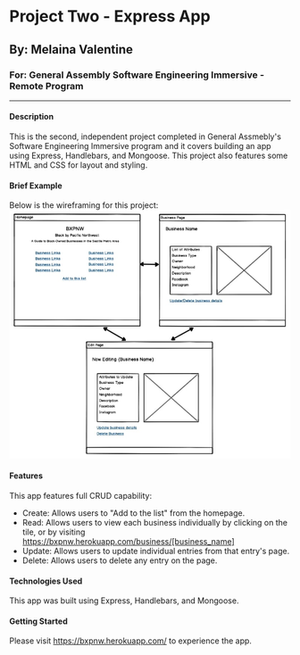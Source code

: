 # Project Two - Express App
## By: Melaina Valentine
### For: General Assembly Software Engineering Immersive - Remote Program
---
#### Description
This is the second, independent project completed in General Assmebly's Software Engineering Immersive program and it covers building an app using Express, Handlebars, and Mongoose. This project also features some HTML and CSS for layout and styling.
 
#### Brief Example
Below is the wireframing for this project:
![image](BXPNW_Wireframe.jpg)
 
#### Features 
This app features full CRUD capability:
* Create: Allows users to "Add to the list" from the homepage.
* Read: Allows users to view each business individually by clicking on the tile, or by visiting https://bxpnw.herokuapp.com/business/[business_name]
* Update: Allows users to update individual entries from that entry's page.
* Delete: Allows users to delete any entry on the page.
 
#### Technologies Used
This app was built using Express, Handlebars, and Mongoose.
 
#### Getting Started
Please visit https://bxpnw.herokuapp.com/ to experience the app.
